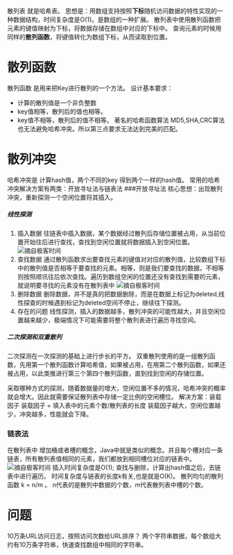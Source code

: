 散列表 就是哈希表。
思想是：用数组支持按照**下标**随机访问数据的特性实现的一种数据结构，时间复杂度是O(1)。是数组的一种扩展。
散列表中使用散列函数把元素的键值映射为下标，将数据存储在数组中对应的下标中。
查询元素的时候用同样的**散列函数**，将键值转化为数组下标，从而读取到位置。
# 散列函数
散列函数 是用来把Key进行散列的一个方法。
设计基本要求：
- 计算的散列值是一个非负整数
- key值相等，散列后的值也相等。
- key值不相等，散列后的值不相等。
著名的哈希函数算法 MD5,SHA,CRC算法也无法避免哈希冲突。所以第三点要求无法达到完美的匹配。
# 散列冲突
哈希冲突是  计算hash值，两个不同的key 得到两个一样的hash值。
常用的哈希冲突解决方案有两类：开放寻址法与链表法
###开放寻址法
核心思想：出现散列冲突，重新探测一个空闲位置将其插入。
##### 线性探测
1. 插入数据
往链表中插入数据，某个数据经过散列后存储位置被占用，从当前位置开始往后进行查找，查找到空闲位置就将数据插入到空闲位置。
![摘自极客时间](https://upload-images.jianshu.io/upload_images/4237685-9d63df268ed73780.png?imageMogr2/auto-orient/strip%7CimageView2/2/w/1240)
2. 查找数据
通过散列函数求出要查找元素的键值对对应的散列值，比较数组下标中的散列值是否相等于要查找的元素。相等，则是我们要查找的数据，不相等则按照顺讯往后依次查找。遍历到数组空闲的位置还没有查找到需要的元素，就说明要寻找的元素没有在散列表中
![摘自极客时间](https://upload-images.jianshu.io/upload_images/4237685-7cedfbb98653ac5b.png?imageMogr2/auto-orient/strip%7CimageView2/2/w/1240)
3. 删除数据
删除数据，并不是真的把数据删除，而是在数据上标记为deleted,线性探查的时候遇到标记为deleted空间不停止，继续往下探测。
4. 存在的问题
线性探测，插入的数据越多，散列冲突的可能性越大，并且空闲位置越来越少，极端情况下可能需要将整个散列表进行遍历寻找空间。
##### 二次探测和双重散列
二次探测在一次探测的基础上进行步长的平方。
双重散列使用的是一组散列函数，先用第一个散列函数计算哈希值，如果被占用，在用第二个散列函数，如果还被占用，以此类推进行第三个第四个散列函数，直到找到空闲的存储位置。

采取哪种方式的探测，随着数据量的增大，空闲位置不多的情况，哈希冲突的概率就会增大。因此就需要保证散列表中存储一定比例的空闲槽位。
解决方案：装载因子
装载因子 = 填入表中的元素个数/散列表的长度
装载因子越大，空闲位置越少，冲突越多，性能就会下降。

### 链表法
在散列表中 增加桶或者槽的概念，Java中就是类似的概念。并且每个槽对应一条链表，所有散列表值相同的元素，我们都放到相同槽位对应的链表中。
![摘自极客时间](https://upload-images.jianshu.io/upload_images/4237685-67b112fd999fdfb8.png?imageMogr2/auto-orient/strip%7CimageView2/2/w/1240)
插入时间复杂度是O(1);
查找与删除，计算出hash值之后，去链表中进行遍历。
时间复杂度与链表的长度k有关,也是就是O(K)。
散列均匀的散列函数 k = n/m 。 n代表的是散列中数据的个数，m代表散列表中槽的个数。

# 问题
10万条URL访问日志，按照访问次数给URL排序？
两个字符串数据，每个数组大约有10万条字符串，快速查找数组中相同的字符串。




